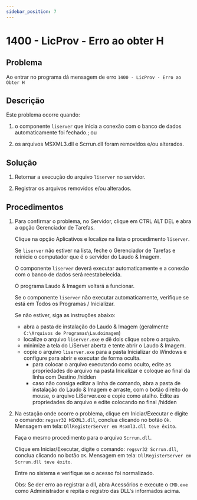 ```yaml
---
sidebar_position: 7
---
```


# 1400 - LicProv - Erro ao obter H

## Problema

Ao entrar no programa dá mensagem de erro `1400 - LicProv -
Erro ao Obter H`

## Descrição

Este problema ocorre quando:

1. o componente `liserver` que inicia a conexão com o banco de
dados automaticamente foi fechado.; ou

2. os arquivos MSXML3.dll e Scrrun.dll foram removidos e/ou
alterados.

## Solução

1. Retornar a execução do arquivo `liserver` no servidor.

2. Registrar os arquivos  removidos e/ou alterados.

## Procedimentos

1. Para confirmar o problema, no Servidor, clique em CTRL ALT
   DEL e abra a opção Gerenciador de Tarefas.

   Clique na opção Aplicativos e localize na lista o procedimento
   `liserver`.

   Se `liserver` não estiver na lista, feche o Gerenciador de Tarefas
   e reinicie o computador que é o servidor do Laudo & Imagem.

   O componente `liserver` deverá executar automaticamente e a
   conexão com o banco de dados será reestabelecida.

   O programa Laudo & Imagem voltará a funcionar.

   Se o componente `liserver` não executar automaticamente, verifique
   se está em Todos os Programas / Inicializar.

   Se não estiver, siga as instruções abaixo:
   - abra a pasta de instalação do Laudo & Imagem (geralmente
     `C:\Arquivos de Programas\Laudoimagem`)
   - localize o arquivo `liserver.exe` e dê dois clique sobre o
     arquivo.
   - minimize a tela do LiServer aberta e tente abrir o Laudo &
     Imagem.
   - copie o arquivo `liserver.exe` para a pasta Inicializar do
     Windows e configure para abrir e executar de forma oculta.
      - para colocar o arquivo executando como oculto, edite as
        propriedades do arquivo na pasta Inicalizar e coloque ao final
        da linha com Destino /hidden
      - caso não consiga editar a linha de comando, abra a pasta
        de instalação do Laudo & Imagem e arraste, com o botão direito
        do mouse, o arquivo LiServer.exe e copie como atalho.
        Edite as propriedades do arquivo e edite colocando no final /hidden

2. Na estação onde ocorre o problema, clique em
   Iniciar/Executar e digite o comando: `regsvr32 MSXML3.dll`,
   conclua clicando no botão `Ok`.
   Mensagem em tela: `DllRegisterServer em Msxml3.dll teve êxito`.

   Faça o mesmo procedimento para o arquivo `Scrrun.dll`.

   Clique em Iniciar/Executar, digite o comando: `regsvr32
   Scrrun.dll`, conclua clicando no botão `OK`.
   Mensagem em tela: `DllRegisterServer em Scrrun.dll teve êxito`.

   Entre no sistema e verifique se o acesso foi normalizado.

   Obs: Se der erro ao registrar a dll, abra Acessórios e execute o
   `CMD.exe` como Administrador e repita o registro das DLL's
   informados acima.